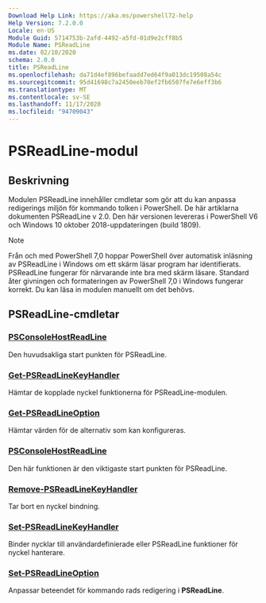 ```yaml
---
Download Help Link: https://aka.ms/powershell72-help
Help Version: 7.2.0.0
Locale: en-US
Module Guid: 5714753b-2afd-4492-a5fd-01d9e2cff8b5
Module Name: PSReadLine
ms.date: 02/10/2020
schema: 2.0.0
title: PSReadLine
ms.openlocfilehash: da71d4ef896befaadd7ed64f9a013dc19508a54c
ms.sourcegitcommit: 95d41698c7a2450eeb70ef2fb6507fe7e6eff3b6
ms.translationtype: MT
ms.contentlocale: sv-SE
ms.lasthandoff: 11/17/2020
ms.locfileid: "94709043"
---
```

# PSReadLine-modul

## Beskrivning

Modulen PSReadLine innehåller cmdletar som gör att du kan anpassa redigerings miljön för kommando tolken i PowerShell. De här artiklarna dokumenten PSReadLine v 2.0. Den här versionen levereras i PowerShell V6 och Windows 10 oktober 2018-uppdateringen (build 1809).

> [!NOTE]
> Från och med PowerShell 7,0 hoppar PowerShell över automatisk inläsning av PSReadLine i Windows om ett skärm läsar program har identifierats. PSReadLine fungerar för närvarande inte bra med skärm läsare. Standard åter givningen och formateringen av PowerShell 7,0 i Windows fungerar korrekt. Du kan läsa in modulen manuellt om det behövs.

## PSReadLine-cmdletar

### [PSConsoleHostReadLine](PSConsoleHostReadLine.md)
Den huvudsakliga start punkten för PSReadLine.

### [Get-PSReadLineKeyHandler](Get-PSReadLineKeyHandler.md)
Hämtar de kopplade nyckel funktionerna för PSReadLine-modulen.

### [Get-PSReadLineOption](Get-PSReadLineOption.md)
Hämtar värden för de alternativ som kan konfigureras.

### [PSConsoleHostReadLine](PSConsoleHostReadLine.md)
Den här funktionen är den viktigaste start punkten för PSReadLine.

### [Remove-PSReadLineKeyHandler](Remove-PSReadLineKeyHandler.md)
Tar bort en nyckel bindning.

### [Set-PSReadLineKeyHandler](Set-PSReadLineKeyHandler.md)
Binder nycklar till användardefinierade eller PSReadLine funktioner för nyckel hanterare.

### [Set-PSReadLineOption](Set-PSReadLineOption.md)
Anpassar beteendet för kommando rads redigering i **PSReadLine**.

